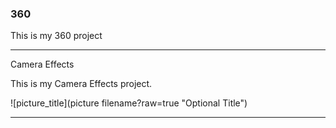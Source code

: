 ### 360

This is my 360 project

<script src="//360.vizor.io/scripts/embed.js" data-vizorurl="https://360.vizor.io/embed/v/qxqr0" ></script>

***

Camera Effects

This is my Camera Effects project.

![picture_title](picture filename?raw=true "Optional Title")

***
